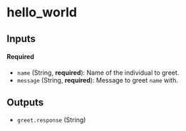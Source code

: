 # hello_world


## Inputs

#### Required

  * `name` (String, **required**): Name of the individual to greet.
  * `message` (String, **required**): Message to greet `name` with.

## Outputs

  * `greet.response` (String)
